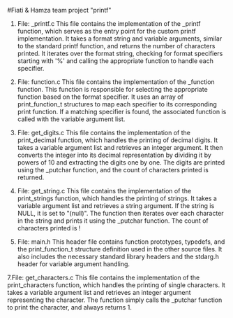 #Fiati & Hamza
team project "printf"

1. File: _printf.c
This file contains the implementation of the _printf function, which serves as the entry point for the custom printf implementation. It takes a format string and variable arguments, similar to the standard printf function, and returns the number of characters printed. It iterates over the format string, checking for format specifiers starting with '%' and calling the appropriate function to handle each specifier.

2. File: function.c
This file contains the implementation of the _function function. This function is responsible for selecting the appropriate function based on the format specifier. It uses an array of print_function_t structures to map each specifier to its corresponding print function. If a matching specifier is found, the associated function is called with the variable argument list.

3. File: get_digits.c
This file contains the implementation of the print_decimal function, which handles the printing of decimal digits. It takes a variable argument list and retrieves an integer argument. It then converts the integer into its decimal representation by dividing it by powers of 10 and extracting the digits one by one. The digits are printed using the _putchar function, and the count of characters printed is returned.

4. File: get_string.c
This file contains the implementation of the print_strings function, which handles the printing of strings. It takes a variable argument list and retrieves a string argument. If the string is NULL, it is set to "(null)". The function then iterates over each character in the string and prints it using the _putchar function. The count of characters printed is !

6. File: main.h
This header file contains function prototypes, typedefs, and the print_function_t structure definition used in the other source files. It also includes the necessary standard library headers and the stdarg.h header for variable argument handling.

7.File: get_characters.c
This file contains the implementation of the print_characters function, which handles the printing of single characters. It takes a variable argument list and retrieves an integer argument representing the character. The function simply calls the _putchar function to print the character, and always returns 1.


